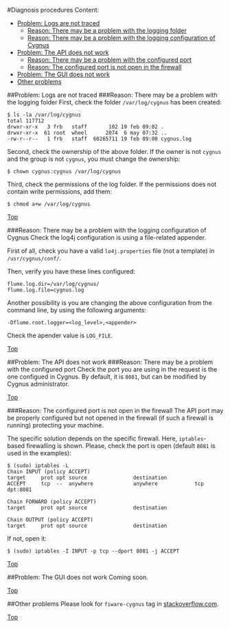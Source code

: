 #<a name="top"></a>Diagnosis procedures
Content:

* [Problem: Logs are not traced](#section1)
    * [Reason: There may be a problem with the logging folder](#section1.1) 
    * [Reason: There may be a problem with the logging configuration of Cygnus](#section1.2)
* [Problem: The API does not work](#section2)
    * [Reason: There may be a problem with the configured port](#section2.1)
    * [Reason: The configured port is not open in the firewall](#section2.2)
* [Problem: The GUI does not work](#section4)
* [Other problems](#section5)

##<a name="section1"></a>Problem: Logs are not traced
###<a name="section1.1"></a>Reason: There may be a problem with the logging folder
First, check the folder `/var/log/cygnus` has been created:

```
$ ls -la /var/log/cygnus
total 117712
drwxr-xr-x   3 frb   staff       102 19 feb 09:02 .
drwxr-xr-x  61 root  wheel      2074  6 may 07:32 ..
-rw-r--r--   1 frb   staff  60265711 19 feb 09:00 cygnus.log
```
    
Second, check the ownership of the above folder. If the owner is not `cygnus` and the group is not `cygnus`, you must change the ownership:

    $ chown cygnus:cygnus /var/log/cygnus
    
Third, check the permissions of the log folder. If the permissions does not contain write permissions, add them:

    $ chmod a+w /var/log/cygnus

[Top](#top)

###<a name="section1.2"></a>Reason: There may be a problem with the logging configuration of Cygnus
Check the log4j configuration is using a file-related appender.

First of all, check you have a valid `lo4j.properties` file (not a template) in `/usr/cygnus/conf/`.

Then, verify you have these lines configured:

    flume.log.dir=/var/log/cygnus/
    flume.log.file=cygnus.log
    
Another possibility is you are changing the above configuration from the command line, by using the following arguments:

    -Dflume.root.logger=<log_level>,<appender>
    
Check the apender value is `LOG_FILE`.

[Top](#top)

##<a name="section2"></a>Problem: The API does not work
###<a name="section2.1"></a>Reason: There may be a problem with the configured port
Check the port you are using in the request is the one configued in Cygnus. By default, it is `8081`, but can be modified by Cygnus administrator.

[Top](#top)

###<a name="section2.2"></a>Reason: The configured port is not open in the firewall
The API port may be properly configured but not opened in the firewall (if such a firewall is running) protecting your machine.

The specific solution depends on the specific firewall. Here, `iptables`-based firewalling is shown. Please, check the port is open (default `8081` is used in the examples):

```
$ (sudo) iptables -L
Chain INPUT (policy ACCEPT)
target     prot opt source               destination
ACCEPT     tcp  --  anywhere             anywhere            tcp dpt:8081

Chain FORWARD (policy ACCEPT)
target     prot opt source               destination

Chain OUTPUT (policy ACCEPT)
target     prot opt source               destination
```

If not, open it:

    $ (sudo) iptables -I INPUT -p tcp --dport 8081 -j ACCEPT

[Top](#top)

##<a name="section3"></a>Problem: The GUI does not work
Coming soon.

[Top](#top)

##<a name="section4"></a>Other problems
Please look for `fiware-cygnus` tag in [stackoverflow.com](http://stackoverflow.com/search?q=fiware+cygnus).

[Top](#top)
